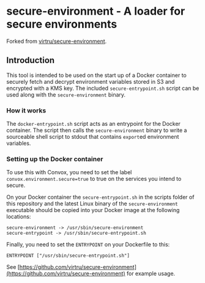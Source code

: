 # secure-environment - A loader for secure environments

Forked from [virtru/secure-environment](https://github.com/virtru/secure-environment).

## Introduction

This tool is intended to be used on the start up of a Docker container to securely fetch and decrypt environment variables stored in S3 and encrypted with a KMS key. The included `secure-entrypoint.sh` script can be used along with the `secure-environment` binary.

### How it works

The `docker-entrypoint.sh` script acts as an entrypoint for the Docker container. The script then calls the `secure-environment` binary to write a sourceable shell script to stdout that contains `export`ed environment variables.

### Setting up the Docker container

To use this with Convox, you need to set the label `convox.environment.secure=true` to true on the services you intend to secure. 

On your Docker container the `secure-entrypoint.sh` in the scripts folder of this repository and the latest Linux binary of the `secure-environment` executable should be copied into your Docker image at the following locations:

```
secure-environment -> /usr/sbin/secure-environment
secure-entrypoint -> /usr/sbin/secure-entrypoint.sh
```

Finally, you need to set the `ENTRYPOINT` on your Dockerfile to this:

```
ENTRYPOINT ["/usr/sbin/secure-entrypoint.sh"]
```

See [https://github.com/virtru/secure-environment](https://github.com/virtru/secure-environment) for example usage.
